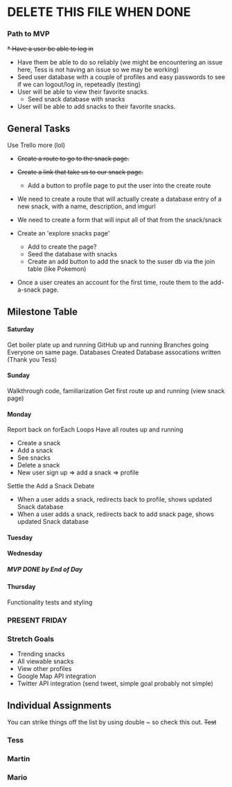 # DELETE THIS FILE WHEN DONE

### Path to MVP

~~* Have a user be able to log in~~
  * Have them be able to do so reliably (we might be encountering an issue here, Tess is not having an issue so we may be working)
  * Seed user database with a couple of profiles and easy passwords to see if we can logout/log in, repeteadly (testing)
* User will be able to view their favorite snacks.
  * Seed snack database with snacks
* User will be able to add snacks to their favorite snacks.

## General Tasks
Use Trello more (lol)
* ~~Create a route to go to the snack page.~~
* ~~Create a link that take us to our snack page.~~
  * Add a button to profile page to put the user into the create route
* We need to create a route that will actually create a database entry of a new snack, with a name, description, and imgurl
* We need to create a form that will input all of that from the snack/snack

* Create an 'explore snacks page'
  * Add to create the page?
  * Seed the database with snacks
  * Create an add button to add the snack to the suser db via the join table (like Pokemon)

* Once a user creates an account for the first time, route them to the add-a-snack page.

## Milestone Table
#### Saturday
Get boiler plate up and running
GitHub up and running
Branches going
Everyone on same page.
Databases Created
Database assocations written (Thank you Tess)

#### Sunday
Walkthrough code, familiarization
Get first route up and running (view snack page)

#### Monday
Report back on forEach Loops
Have all routes up and running
* Create a snack
* Add a snack
* See snacks
* Delete a snack
* New user sign up => add a snack => profile

Settle the Add a Snack Debate
  * When a user adds a snack, redirects back to profile, shows updated Snack database
  * When a user adds a snack, redirects back to add snack page, shows updated Snack database

#### Tuesday

#### Wednesday
##### MVP DONE by End of Day
#### Thursday
Functionality tests and styling
### PRESENT FRIDAY



### Stretch Goals

* Trending snacks
* All viewable snacks
* View other profiles
* Google Map API integration
* Twitter API integration (send tweet, simple goal probably not simple)

## Individual Assignments
You can strike things off the list by using double ~ so check this out. ~~Test~~
### Tess

### Martin

### Mario